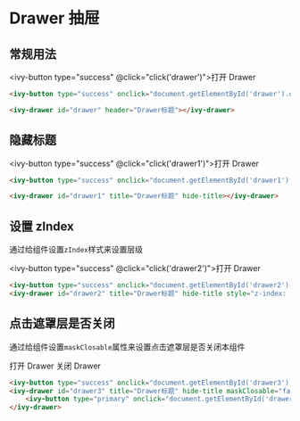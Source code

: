 # Drawer 抽屉

## 常规用法

<ivy-button type="success" @click="click('drawer')">打开 Drawer</ivy-button>

<ivy-drawer id="drawer" header="Drawer标题"></ivy-drawer>

```html
<ivy-button type="success" onclick="document.getElementById('drawer').open = true">打开 Drawer</ivy-button>

<ivy-drawer id="drawer" header="Drawer标题"></ivy-drawer>
```

## 隐藏标题

<ivy-button type="success" @click="click('drawer1')">打开 Drawer</ivy-button>

<ivy-drawer id="drawer1" title="Drawer标题" hide-title></ivy-drawer>

```html
<ivy-button type="success" onclick="document.getElementById('drawer1').open()">打开 Drawer</ivy-button>

<ivy-drawer id="drawer1" title="Drawer标题" hide-title></ivy-drawer>
```

## 设置 zIndex

通过给组件设置`zIndex`样式来设置层级

<ivy-button type="success" @click="click('drawer2')">打开 Drawer</ivy-button>
<ivy-drawer id="drawer2" title="Drawer标题" hide-title style="z-index: 9000;"></ivy-drawer>

```html
<ivy-button type="success" onclick="document.getElementById('drawer2').open()"> 打开 Drawer </ivy-button>
<ivy-drawer id="drawer2" title="Drawer标题" hide-title style="z-index: 9000;"></ivy-drawer>
```

## 点击遮罩层是否关闭

通过给组件设置`maskClosable`属性来设置点击遮罩层是否关闭本组件

<ivy-button type="success" onclick="document.getElementById('drawer3').open()">打开 Drawer</ivy-button>
<ivy-drawer id="drawer3" title="Drawer标题" hide-title maskClosable="false">
<ivy-button type="primary" onclick="document.getElementById('drawer3').close()">关闭 Drawer</ivy-button>
</ivy-drawer>

```html
<ivy-button type="success" onclick="document.getElementById('drawer3').open()">打开 Drawer</ivy-button>
<ivy-drawer id="drawer3" title="Drawer标题" hide-title maskClosable="false">
    <ivy-button type="primary" onclick="document.getElementById('drawer3').close()">关闭 Drawer</ivy-button>
</ivy-drawer>
```

<script setup>
const click = (className)=>{
    document.getElementById(className).open = true
}
</script>
